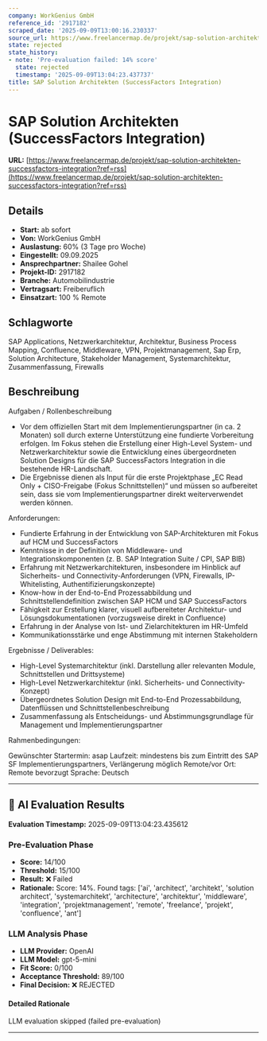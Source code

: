 ```yaml
---
company: WorkGenius GmbH
reference_id: '2917182'
scraped_date: '2025-09-09T13:00:16.230337'
source_url: https://www.freelancermap.de/projekt/sap-solution-architekten-successfactors-integration?ref=rss
state: rejected
state_history:
- note: 'Pre-evaluation failed: 14% score'
  state: rejected
  timestamp: '2025-09-09T13:04:23.437737'
title: SAP Solution Architekten (SuccessFactors Integration)
---
```



# SAP Solution Architekten (SuccessFactors Integration)
**URL:** [https://www.freelancermap.de/projekt/sap-solution-architekten-successfactors-integration?ref=rss](https://www.freelancermap.de/projekt/sap-solution-architekten-successfactors-integration?ref=rss)
## Details
- **Start:** ab sofort
- **Von:** WorkGenius GmbH
- **Auslastung:** 60% (3 Tage pro Woche)
- **Eingestellt:** 09.09.2025
- **Ansprechpartner:** Shailee Gohel
- **Projekt-ID:** 2917182
- **Branche:** Automobilindustrie
- **Vertragsart:** Freiberuflich
- **Einsatzart:** 100
                                                % Remote

## Schlagworte
SAP Applications, Netzwerkarchitektur, Architektur, Business Process Mapping, Confluence, Middleware, VPN, Projektmanagement, Sap Erp, Solution Architecture, Stakeholder Management, Systemarchitektur, Zusammenfassung, Firewalls

## Beschreibung
Aufgaben / Rollenbeschreibung

- Vor dem offiziellen Start mit dem Implementierungspartner (in ca. 2 Monaten) soll durch externe Unterstützung eine fundierte Vorbereitung erfolgen. Im Fokus stehen die Erstellung einer High-Level System- und Netzwerkarchitektur sowie die Entwicklung eines übergeordneten Solution Designs für die SAP SuccessFactors Integration in die bestehende HR-Landschaft.
- Die Ergebnisse dienen als Input für die erste Projektphase „EC Read Only + CISO-Freigabe (Fokus Schnittstellen)“ und müssen so aufbereitet sein, dass sie vom Implementierungspartner direkt weiterverwendet werden können.

Anforderungen:

- Fundierte Erfahrung in der Entwicklung von SAP-Architekturen mit Fokus auf HCM und SuccessFactors
- Kenntnisse in der Definition von Middleware- und Integrationskomponenten (z. B. SAP Integration Suite / CPI, SAP BIB)
- Erfahrung mit Netzwerkarchitekturen, insbesondere im Hinblick auf Sicherheits- und Connectivity-Anforderungen (VPN, Firewalls, IP-Whitelisting, Authentifizierungskonzepte)
- Know-how in der End-to-End Prozessabbildung und Schnittstellendefinition zwischen SAP HCM und SAP SuccessFactors
- Fähigkeit zur Erstellung klarer, visuell aufbereiteter Architektur- und Lösungsdokumentationen (vorzugsweise direkt in Confluence)
- Erfahrung in der Analyse von Ist- und Zielarchitekturen im HR-Umfeld
- Kommunikationsstärke und enge Abstimmung mit internen Stakeholdern

Ergebnisse / Deliverables:

- High-Level Systemarchitektur (inkl. Darstellung aller relevanten Module, Schnittstellen und Drittsysteme)
- High-Level Netzwerkarchitektur (inkl. Sicherheits- und Connectivity-Konzept)
- Übergeordnetes Solution Design mit End-to-End Prozessabbildung, Datenflüssen und Schnittstellenbeschreibung
- Zusammenfassung als Entscheidungs- und Abstimmungsgrundlage für Management und Implementierungspartner

Rahmenbedingungen:

Gewünschter Startermin: asap
Laufzeit: mindestens bis zum Eintritt des SAP SF Implementierungspartners, Verlängerung möglich
Remote/vor Ort: Remote bevorzugt
Sprache: Deutsch

---

## 🤖 AI Evaluation Results

**Evaluation Timestamp:** 2025-09-09T13:04:23.435612

### Pre-Evaluation Phase
- **Score:** 14/100
- **Threshold:** 15/100
- **Result:** ❌ Failed
- **Rationale:** Score: 14%. Found tags: ['ai', 'architect', 'architekt', 'solution architect', 'systemarchitekt', 'architecture', 'architektur', 'middleware', 'integration', 'projektmanagement', 'remote', 'freelance', 'projekt', 'confluence', 'ant']

### LLM Analysis Phase
- **LLM Provider:** OpenAI
- **LLM Model:** gpt-5-mini
- **Fit Score:** 0/100
- **Acceptance Threshold:** 89/100
- **Final Decision:** ❌ REJECTED

#### Detailed Rationale
LLM evaluation skipped (failed pre-evaluation)

---
